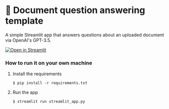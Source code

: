 # 📄 Document question answering template

A simple Streamlit app that answers questions about an uploaded document via OpenAI's GPT-3.5.

[![Open in Streamlit](https://static.streamlit.io/badges/streamlit_badge_black_white.svg)](https://document-question-answering-template.streamlit.app/)

### How to run it on your own machine 

1. Install the requirements

   ```
   $ pip install -r requirements.txt
   ```

2. Run the app  

   ```
   $ streamlit run streamlit_app.py
   ```
 
